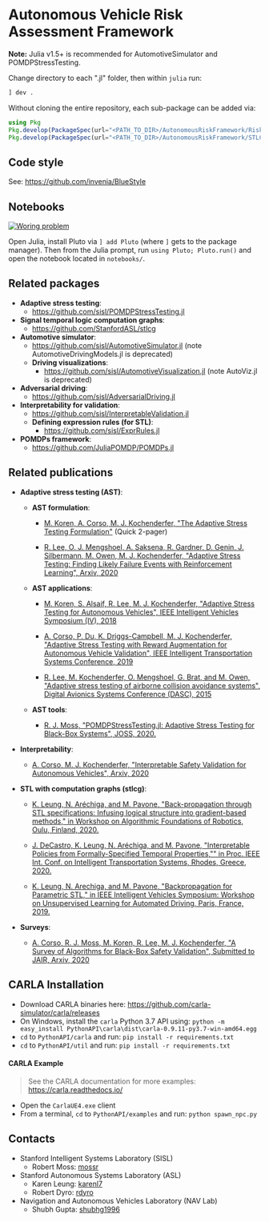 # Autonomous Vehicle Risk Assessment Framework

**Note:** Julia v1.5+ is recommended for AutomotiveSimulator and POMDPStressTesting.

Change directory to each ".jl" folder, then within `julia` run:
```julia
] dev .
```

Without cloning the entire repository, each sub-package can be added via:
```julia
using Pkg
Pkg.develop(PackageSpec(url="<PATH_TO_DIR>/AutonomousRiskFramework/RiskSimulator.jl"))
Pkg.develop(PackageSpec(url="<PATH_TO_DIR>/AutonomousRiskFramework/STLCG.jl"))
```

## Code style

See: https://github.com/invenia/BlueStyle

## Notebooks
[![Woring problem](https://img.shields.io/badge/pluto-running%20example-8c1515)](./notebooks/ast_notebook.jl)

Open Julia, install Pluto via `] add Pluto` (where `]` gets to the package manager). Then from the Julia prompt, run `using Pluto; Pluto.run()` and open the notebook located in `notebooks/`. 


## Related packages
- **Adaptive stress testing**:
    - https://github.com/sisl/POMDPStressTesting.jl
- **Signal temporal logic computation graphs**:
    - https://github.com/StanfordASL/stlcg
- **Automotive simulator**:
    - https://github.com/sisl/AutomotiveSimulator.jl (note AutomotiveDrivingModels.jl is deprecated)
    - **Driving visualizations**:
        - https://github.com/sisl/AutomotiveVisualization.jl (note AutoViz.jl is deprecated)
- **Adversarial driving**:
    - https://github.com/sisl/AdversarialDriving.jl
- **Interpretability for validation**:
    - https://github.com/sisl/InterpretableValidation.jl
    - **Defining expression rules (for STL)**:
        - https://github.com/sisl/ExprRules.jl
- **POMDPs framework**:
    - https://github.com/JuliaPOMDP/POMDPs.jl

## Related publications
- **Adaptive stress testing (AST)**:
    - **AST formulation**:
        - [M. Koren, A. Corso, M. J. Kochenderfer, "The Adaptive Stress Testing Formulation"](https://arxiv.org/abs/2004.04293) (Quick 2-pager)

        - [R. Lee, O. J. Mengshoel, A. Saksena, R. Gardner, D. Genin, J. Silbermann, M. Owen, M. J. Kochenderfer, "Adaptive Stress Testing: Finding Likely Failure Events with Reinforcement Learning", Arxiv, 2020](https://arxiv.org/abs/1811.02188)

    - **AST applications**:
        - [M. Koren, S. Alsaif, R. Lee, M. J. Kochenderfer, "Adaptive Stress Testing for Autonomous Vehicles", IEEE Intelligent Vehicles Symposium (IV), 2018](https://ieeexplore.ieee.org/stamp/stamp.jsp?arnumber=8500400)

        - [A. Corso, P. Du, K. Driggs-Campbell, M. J. Kochenderfer, "Adaptive Stress Testing with Reward Augmentation for Autonomous Vehicle Validation", IEEE Intelligent Transportation Systems Conference, 2019](https://arxiv.org/abs/1908.01046)

        - [R. Lee, M. Kochenderfer, O. Mengshoel, G. Brat, and M. Owen, "Adaptive stress testing of airborne collision avoidance systems", Digital Avionics Systems Conference (DASC), 2015](https://ieeexplore.ieee.org/document/7311613)
    - **AST tools**:
        - [R. J. Moss, "POMDPStressTesting.jl: Adaptive Stress Testing for Black-Box Systems", JOSS, 2020.](https://github.com/sisl/POMDPStressTesting.jl/blob/master/joss/paper.pdf)

- **Interpretability**:
    - [A. Corso, M. J. Kochenderfer, "Interpretable Safety Validation for Autonomous Vehicles", Arxiv, 2020](https://arxiv.org/abs/2004.06805)

- **STL with computation graphs (stlcg)**:
    - [K. Leung, N. Aréchiga, and M. Pavone, "Back-propagation through STL specifications: Infusing logical structure into gradient-based methods," in Workshop on Algorithmic Foundations of Robotics, Oulu, Finland, 2020.](https://arxiv.org/abs/2008.00097)

    - [J. DeCastro, K. Leung, N. Aréchiga, and M. Pavone, "Interpretable Policies from Formally-Specified Temporal Properties,"" in Proc. IEEE Int. Conf. on Intelligent Transportation Systems, Rhodes, Greece, 2020.](http://asl.stanford.edu/wp-content/papercite-data/pdf/DeCastro.Leung.ea.ITSC20.pdf)

    - [K. Leung, N. Arechiga, and M. Pavone, "Backpropagation for Parametric STL," in IEEE Intelligent Vehicles Symposium: Workshop on Unsupervised Learning for Automated Driving, Paris, France, 2019.](http://asl.stanford.edu/wp-content/papercite-data/pdf/Leung.Arechiga.ea.ULAD19.pdf)

- **Surveys**:
    - [A. Corso, R. J. Moss, M. Koren, R. Lee, M. J. Kochenderfer, "A Survey of Algorithms for Black-Box Safety Validation", Submitted to JAIR, Arxiv, 2020](https://arxiv.org/abs/2005.02979)


## CARLA Installation

- Download CARLA binaries here: https://github.com/carla-simulator/carla/releases
- On Windows, install the `carla` Python 3.7 API using: `python -m easy_install PythonAPI\carla\dist\carla-0.9.11-py3.7-win-amd64.egg`
- `cd` to `PythonAPI/carla` and run: `pip install -r requirements.txt`
- `cd` to `PythonAPI/util` and run: `pip install -r requirements.txt`

#### CARLA Example
> See the CARLA documentation for more examples: https://carla.readthedocs.io/

- Open the `CarlaUE4.exe` client 
- From a terminal, `cd` to `PythonAPI/examples` and run: `python spawn_npc.py`

## Contacts
- Stanford Intelligent Systems Laboratory (SISL)
    - Robert Moss: [mossr](https://github.com/mossr)
- Stanford Autonomous Systems Laboratory (ASL)
    - Karen Leung: [karenl7](https://github.com/karenl7)
    - Robert Dyro: [rdyro](https://github.com/rdyro)
- Navigation and Autonomous Vehicles Laboratory (NAV Lab)
    - Shubh Gupta: [shubhg1996](https://github.com/shubhg1996)
